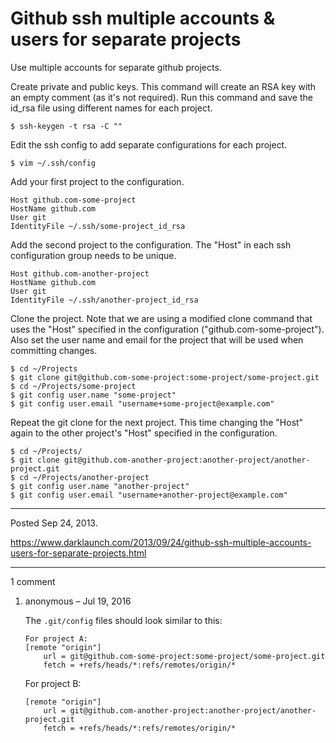 # Github ssh multiple accounts & users for separate projects

Use multiple accounts for separate github projects.

Create private and public keys. This command will create an RSA key with an empty comment (as it's not required). Run this command and save the id_rsa file using different names for each project.
```
$ ssh-keygen -t rsa -C ""
```

Edit the ssh config to add separate configurations for each project.
```
$ vim ~/.ssh/config
```

Add your first project to the configuration.
```
Host github.com-some-project
HostName github.com
User git
IdentityFile ~/.ssh/some-project_id_rsa
```

Add the second project to the configuration. The "Host" in each ssh configuration group needs to be unique.
```
Host github.com-another-project
HostName github.com
User git
IdentityFile ~/.ssh/another-project_id_rsa
```

Clone the project. Note that we are using a modified clone command that uses the "Host" specified in the configuration ("github.com-some-project"). Also set the user name and email for the project that will be used when committing changes.
```
$ cd ~/Projects
$ git clone git@github.com-some-project:some-project/some-project.git
$ cd ~/Projects/some-project
$ git config user.name "some-project"
$ git config user.email "username+some-project@example.com"
```

Repeat the git clone for the next project. This time changing the "Host" again to the other project's "Host" specified in the configuration.
```
$ cd ~/Projects/
$ git clone git@github.com-another-project:another-project/another-project.git
$ cd ~/Projects/another-project
$ git config user.name "another-project"
$ git config user.email "username+another-project@example.com"
```

---

Posted Sep 24, 2013.

https://www.darklaunch.com/2013/09/24/github-ssh-multiple-accounts-users-for-separate-projects.html

---

1 comment

<ol><li><div>

anonymous &ndash; Jul 19, 2016<div>

The `.git/config` files should look similar to this:

```
For project A:
[remote "origin"]
    url = git@github.com-some-project:some-project/some-project.git
    fetch = +refs/heads/*:refs/remotes/origin/*
```

For project B:
```
[remote "origin"]
    url = git@github.com-another-project:another-project/another-project.git
    fetch = +refs/heads/*:refs/remotes/origin/*
```

</div></div></li></ol>